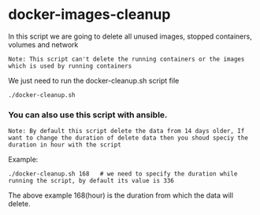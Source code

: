 # docker-images-cleanup

In this script we are going to delete all unused images, stopped containers, volumes and network

`Note: This script can't delete the running containers or the images which is used by running containers`

We just need to run the docker-cleanup.sh script file

`./docker-cleanup.sh`

### You can also use this script with ansible.

`Note: By default this script delete the data from 14 days older, If want to change the duration of delete data then you shoud speciy the duration in hour with the script`

Example:

`./docker-cleanup.sh 168   # we need to specify the duration while running the script, by default its value is 336`

The above example 168(hour) is the duration from which the data will delete.

